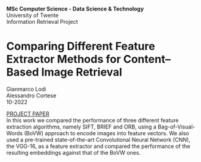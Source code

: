 <b>MSc Computer Science - Data Science & Technology</b><br>University of Twente<br>Information Retrieval Project
<h1> Comparing Different Feature Extractor Methods for Content–Based Image
Retrieval </h1>
Gianmarco Lodi </br> Alessandro Cortese </br> 10-2022

<a href="https://drive.google.com/file/d/1bVkvZjcD1wWbhgpoFM3R8S6zCRbssuR4/view?usp=sharing">PROJECT PAPER</a>
</br>
In this work we compared the performance of three different feature extraction algorithms,
namely SIFT, BRIEF and ORB, using a Bag-of-Visual-Words (BoVW) approach to encode
images into feature vectors. We also used a pre-trained state-of-the-art Convolutional Neural
Network (CNN), the VGG-16, as a feature extractor and compared the performance of the
resulting embeddings against that of the BoVW ones.
